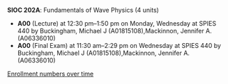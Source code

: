 **SIOC 202A**: Fundamentals of Wave Physics (4 units)

- **A00** (Lecture) at 12:30 pm–1:50 pm on Monday, Wednesday at SPIES 440 by Buckingham, Michael J (A01815108),Mackinnon, Jennifer A. (A06336010)
- **A00** (Final Exam) at 11:30 am–2:29 pm on Wednesday at SPIES 440 by Buckingham, Michael J (A01815108),Mackinnon, Jennifer A. (A06336010)

[Enrollment numbers over time](./SIOC202A.tsv)
